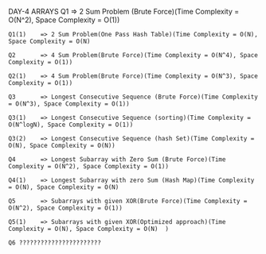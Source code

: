 DAY-4 ARRAYS
    Q1       => 2 Sum Problem (Brute Force)(Time Complexity = O(N^2), Space Complexity = O(1))

    Q1(1)    => 2 Sum Problem(One Pass Hash Table)(Time Complexity = O(N), Space Complexity = O(N)

    Q2       => 4 Sum Problem(Brute Force)(Time Complexity = O(N^4), Space Complexity = O(1))

    Q2(1)    => 4 Sum Problem(Brute Force)(Time Complexity = O(N^3), Space Complexity = O(1))

    Q3       => Longest Consecutive Sequence (Brute Force)(Time Complexity = O(N^3), Space Complexity = O(1))

    Q3(1)    => Longest Consecutive Sequence (sorting)(Time Complexity = O(N^logN), Space Complexity = O(1))

    Q3(2)    => Longest Consecutive Sequence (hash Set)(Time Complexity = O(N), Space Complexity = O(N))

    Q4       => Longest Subarray with Zero Sum (Brute Force)(Time Complexity = O(N^2), Space Complexity = O(1))

    Q4(1)    => Longest Subarray with zero Sum (Hash Map)(Time Complexity = O(N), Space Complexity = O(N)

    Q5       => Subarrays with given XOR(Brute Force)(Time Complexity = O(N^2), Space Complexity = O(1))

    Q5(1)    => Subarrays with given XOR(Optimized approach)(Time Complexity = O(N), Space Complexity = O(N)  )

    Q6 ???????????????????????